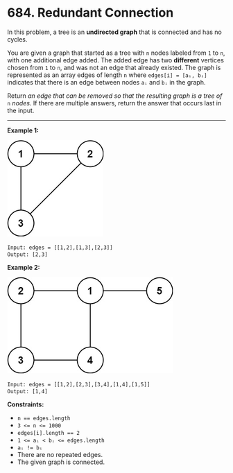 # 684. Redundant Connection

In this problem, a tree is an **undirected graph** that is connected and has no cycles.

You are given a graph that started as a tree with `n` nodes labeled from `1` to `n`, with one additional edge added. 
The added edge has two **different** vertices chosen from `1` to `n`, and was not an edge that already existed. 
The graph is represented as an array edges of length `n` where `edges[i] = [aᵢ, bᵢ]` indicates that there is an edge between nodes `aᵢ` and `bᵢ` in the graph.

Return *an edge that can be removed so that the resulting graph is a tree of* `n` *nodes*. 
If there are multiple answers, return the answer that occurs last in the input.

 
---
**Example 1:**

![image](https://github.com/kevin-the-engi/leetcode-solutions/blob/master/solutions/redundant-connection/examples/reduntant1-1-graph.jpeg)
```
Input: edges = [[1,2],[1,3],[2,3]]
Output: [2,3]
```

**Example 2:**

![image](https://github.com/kevin-the-engi/leetcode-solutions/blob/master/solutions/redundant-connection/examples/reduntant1-2-graph.jpeg)
```
Input: edges = [[1,2],[2,3],[3,4],[1,4],[1,5]]
Output: [1,4]
```

**Constraints:**

* `n == edges.length`
* `3 <= n <= 1000`
* `edges[i].length == 2`
* `1 <= aᵢ < bᵢ <= edges.length`
* `aᵢ != bᵢ`
* There are no repeated edges.
* The given graph is connected.
